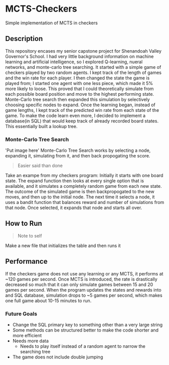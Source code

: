 # MCTS-Checkers
Simple implementation of MCTS in checkers

## Description
This repository encases my senior capstone project for Shenandoah Valley Governor's School. I had very little background information on machine learning and artificial intelligence, so I explored Q-learning, nueral networks, and monte-carlo tree searching. It started with a simple game of checkers played by two random agents. I kept track of the length of games and the win rate for each player. I then changed the state the game is played from; I started one agent with one less piece, which made it 5% more likely to loose. This proved that I could theoretically simulate from each possible board position and move to the highest performing state. Monte-Carlo tree search then expanded this simulation by selectively choosing specific nodes to expand. Once the learning began, instead of game lengths, I kept track of the predicted win rate from each state of the game. To make the code learn even more, I decided to implement a database(in SQL) that would keep track of already recorded board states. This essentially built a lookup tree.

### Monte-Carlo Tree Search
'Put image here'
Monte-Carlo Tree Search works by selecting a node, expanding it, simulating from it, and then back propogating the score.
>Easier said than done

Take an exampe from my checkers program: Initially it starts with one board state. The expand function then looks at every single option that is available, and it simulates a completely random game from each new state. The outcome of the simulated game is then backpropogated to the new moves, and then up to the initial node. The next time it selects a node, it uses a bandit function that balances reward and number of simulations from that node. Once selected, it expands that node and starts all over.

## How to Run
>Note to self

Make a new file that initializes the table and then runs it

## Performance
If the checkers game does not use any learning or any MCTS, it performs at ~120 games per second. Once MCTS is introduced, the rate is drastically decreased so much that it can only simulate games between 15 and 20 games per second. When the program updates the states and rewards into and SQL database, simulation drops to ~5 games per second, which makes one full game about 10-15 minutes to run.

### Future Goals
  * Change the SQL primary key to something other than a very large string
  * Some methods can be structured better to make the code shorter and more efficient
  * Needs more data
    * Needs to play itself instead of a random agent to narrow the searching tree
  * The game does not include double jumping
